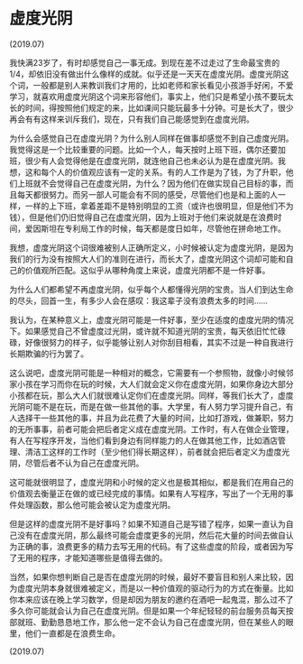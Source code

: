 # 虚度光阴

(2019.07)

我快满23岁了，有时却感觉自己一事无成。到现在差不过走过了生命最宝贵的1/4，却依旧没有做出什么像样的成就。似乎还是一天天在虚度光阴。虚度光阴这个词，一般都是别人来教训我们才用的，比如老师和家长看见小孩游手好闲，不爱学习，就喜欢用虚度光阴这个词来形容他们，事实上，他们只是希望小孩不要玩太长的时间，得按照他们规定的来，比如课间只能玩最多十分钟。可是长大了，很少再会有有这样来训斥我们，现在，只有我们自己能感觉到在虚度光阴。

为什么会感觉自己在虚度光阴？为什么别人同样在做事却感觉不到自己虚度光阴。我觉得这是一个比较重要的问题。比如一个人，每天按时上班下班，偶尔还要加班，很少有人会觉得他是在虚度光阴，就连他自己也未必认为是在虚度光阴。我想，这和每个人的价值观应该有一定的关系。有的人工作是为了钱，为了升职，他们上班就不会觉得自己在虚度光阴，为什么？因为他们在做实现自己目标的事，而且每天都很努力。而另一部人可能会有不同的感受，尽管他们也是和上面的人一样，一样的上下班，拿着差距不是特别明显的工资（或许也很明显，但是他们不为钱），但是他们仍旧觉得自己在虚度光阴，因为上班对于他们来说就是在浪费时间，爱因斯坦在专利局工作的时候，每天都是度日如年，尽管他在拼命地工作。

我想，虚度光阴这个词很难被别人正确所定义，小时候被认定为虚度光阴，是因为我们的行为没有按照大人们的准则在进行，而长大了，虚度光阴这个词却可能和自己的价值观所匹配。这似乎从哪种角度上来说，虚度光阴都不是一件好事。

为什么人们都希望不再虚度光阴，似乎每个人都懂得光阴的宝贵。当人们到达生命的尽头，回首一生，有多少人会在感叹：我这辈子没有浪费太多的时间……

我认为，在某种意义上，虚度光阴可能是一件好事，至少在适度的虚度光阴的情况下。如果感觉自己不曾虚度过光阴，或许就不知道光阴的宝贵，每天依旧忙忙碌碌，好像很努力的样子，似乎能够让别人对你刮目相看，其实不过是一种自我进行长期欺骗的行为罢了。

这么说吧，虚度光阴可能是一种相对的概念，它需要有一个参照物，就像小时候邻家小孩在学习而你在玩的时候，大人们就会定义你在虚度光阴，如果你身边大部分小孩都在玩，那么大人们就很难认定你们在虚度光阴。同样，等我们长大了，虚度光阴可能不是在玩，而是在做一些其他的事。大学里，有人努力学习提升自己，有人选择干一些其他的事，并且为此花费了大量的时间，比如打游戏，做兼职，努力的无所事事，前者可能会把后者定义成在虚度光阴。工作时，有人在做企业管理，有人在写程序开发，当他们看到身边有同样能力的人在做其他工作，比如酒店管理、清洁工这样的工作时（至少他们得长期这样），前者就会把后者定义为虚度光阴，尽管后者不认为自己在虚度光阴。

这可能就很明显了，虚度光阴和小时候的定义也是极其相似，都是我们在用自己的价值观去衡量正在做的或已经完成的事情。如果有人写程序，写出了一个无用的事件处理函数，那么他可能会被认定为虚度光阴。

但是这样的虚度光阴不是好事吗？如果不知道自己是写错了程序，如果一直认为自己没有在虚度光阴，那么最终可能会虚度更多的光阴，然后花大量的时间去做自认为正确的事，浪费更多的精力去写无用的代码。有了这些虚度的阶段，或者因为写了无用的程序，才能知道哪些是值得去做的。

当然，如果你想判断自己是否在虚度光阴的时候，最好不要盲目和别人来比较，因为虚度光阴本身就很难被定义，而是以一种价值观的驱动行为的方式在衡量。比如你本来应该在晚上学习数学，但是却因为朋友的邀约在酒吧一起鬼混，那么过不了多久你可能就会认为自己在虚度光阴。但是如果一个年纪轻轻的前台服务员每天按部就班、勤勤恳恳地工作，那么他一定不会认为自己在虚度光阴，但在某些人的眼里，他们一直都是在浪费生命。

(2019.07)